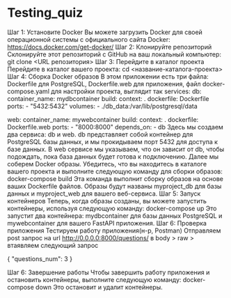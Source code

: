 # Testing_quiz
Шаг 1: Установите Docker
Вы можете загрузить Docker для своей операционной системы с официального сайта Docker: https://docs.docker.com/get-docker/
Шаг 2: Клонируйте репозиторий
Склонируйте этот репозиторий с GitHub на ваш локальный компьютер:
git clone <URL репозитория> 
Шаг 3: Перейдите в каталог проекта
Перейдите в каталог вашего проекта:
cd <название-каталога-проекта> 
Шаг 4: Сборка Docker образов
В этом приложении есть три файла: Dockerfile для PostgreSQL, Dockerfile.web для приложения, файл docker-compose.yaml для настройки проекта, выглядит так
services:
  db:
    container_name: mydbcontainer
    build:
      context: .
      dockerfile: Dockerfile
    ports:
      - "5432:5432"
    volumes:
      - ./db_data:/var/lib/postgresql/data

  web:
    container_name: mywebcontainer
    build:
      context: .
      dockerfile: Dockerfile.web
    ports:
      - "8000:8000"
    depends_on:
      - db
Здесь мы создаем два сервиса: db и web. db представляет собой контейнер для PostgreSQL базы данных, и мы прокидываем порт 5432 для доступа к базе данных. 
В web сервисе мы указываем, что он зависит от db, чтобы подождать, пока база данных будет готова к подключению.
Далее мы соберем Docker образы. Убедитесь, что вы находитесь в каталоге вашего проекта и выполните следующую команду для сборки образов:
docker-compose build 
Эта команда выполнит сборку образов на основе ваших Dockerfile файлов. Образы будут названы myproject_db для базы данных и myproject_web для вашего веб-сервиса.
Шаг 5: Запуск контейнеров
Теперь, когда образы созданы, вы можете запустить контейнеры, используя следующую команду:
docker-compose up 
Это запустит два контейнера: mydbcontainer для базы данных PostgreSQL и mywebcontainer для вашего FastAPI приложения.
Шаг 6: Проверка приложения
Тестируем работу приложения(н-р, Postman)
Отправляем post запрос на url http://0.0.0.0:8000/questions/
в body > raw > втаявляем следующий запрос 

{
    "questions_num": 3
}

Шаг 6: Завершение работы
Чтобы завершить работу приложения и остановить контейнеры, выполните следующую команду:
docker-compose down 
Это остановит и удалит контейнеры.
